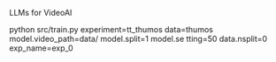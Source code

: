 LLMs for VideoAI

python src/train.py experiment=tt_thumos data=thumos model.video_path=data/ model.split=1 model.se
tting=50 data.nsplit=0 exp_name=exp_0